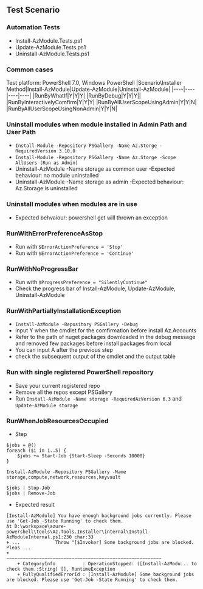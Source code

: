 ## Test Scenario

### Automation Tests
- Install-AzModule.Tests.ps1
- Update-AzModule.Tests.ps1
- Uninstall-AzModule.Tests.ps1

### Common cases
Test platform: PowerShell 7.0, Windows PowerShell
|Scenario\Installer Method|Install-AzModule|Update-AzModule|Uninstall-AzModule|
|----|----|----|----|
|RunByWhatIf|Y|Y|Y|
|RunByDebug|Y|Y|Y||
|RunByInteractivelyComfirm|Y|Y|Y|
|RunByAllUserScopeUsingAdmin|Y|Y|N|
|RunByAllUserScopeUsingNonAdmin|Y|Y|N|

### Uninstall modules when module installed in Admin Path and User Path
- `Install-Module -Repository PSGallery -Name Az.Storge -RequiredVersion 3.10.0`
- `Install-Module -Repository PSGallery -Name Az.Storge -Scope AllUsers (Run as Admin)`
- Uninstall-AzModule -Name storage as common user
  -Expected behaviour: no module uninstalled
- Uninstall-AzModule -Name storage as admin
  -Expected behaviour: Az.Storage is uninstalled

### Uninstall modules when modules are in use
- Expected behvaiour: powershell get will thrown an exception

### RunWithErrorPreferenceAsStop
- Run with `$ErrorActionPreference = 'Stop'`
- Run with `$ErrorActionPreference = 'Continue'`

### RunWithNoProgressBar
- Run with `$ProgressPreference = "SilentlyContinue"`
- Check the progress bar of Install-AzModule, Update-AzModule, Uninstall-AzModule

### RunWithPartiallyInstallationException
- `Install-AzModule -Repository PSGallery -Debug`
- input Y when the cmdlet for the comfirmation before install Az.Accounts
- Refer to the path of nuget packages downloaded in the debug message and removed few packages before install packages from local
- You can input A after the previous step
- check the subsequent output of the cmdlet and the output table

### Run with single registered PowerShell repository
- Save your current registered repo
- Remove all the repos except PSGallery
- Run `Install-AzModule -Name storage -RequiredAzVersion 6.3` and `Update-AzModule storage`

### RunWhenJobResourcesOccupied
- Step
```
$jobs = @()
foreach ($i in 1..5) {
    $jobs += Start-Job {Start-Sleep -Seconds 10000}
}

Install-AzModule -Repository PSGallery -Name storage,compute,network,resources,keyvault

$jobs | Stop-Job
$jobs | Remove-Job
```
- Expected result
```
[Install-AzModule] You have enough background jobs currently. Please use 'Get-Job -State Running' to check them.
At D:\workspace\azure-powershell\tools\Az.Tools.Installer\internal\Install-AzModuleInternal.ps1:230 char:33
+ ...             Throw "[$Invoker] Some background jobs are blocked. Pleas ...
+                 ~~~~~~~~~~~~~~~~~~~~~~~~~~~~~~~~~~~~~~~~~~~~~~~~~~~~~~~~~
    + CategoryInfo          : OperationStopped: ([Install-AzModu... to check them.:String) [], RuntimeException
    + FullyQualifiedErrorId : [Install-AzModule] Some background jobs are blocked. Please use 'Get-Job -State Running' to check them.
```